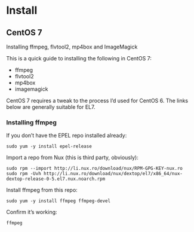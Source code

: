 # Install

## CentOS 7

Installing ffmpeg, flvtool2, mp4box and ImageMagick

This is a quick guide to installing the following in CentOS 7:

- ffmpeg
- flvtool2
- mp4box
- imagemagick

CentOS 7 requires a tweak to the process I’d used for CentOS 6.
The links below are generally suitable for EL7.

### Installing ffmpeg

If you don’t have the EPEL repo installed already:

    sudo yum -y install epel-release

Import a repo from Nux (this is third party, obviously):

    sudo rpm --import http://li.nux.ro/download/nux/RPM-GPG-KEY-nux.ro
    sudo rpm -Uvh http://li.nux.ro/download/nux/dextop/el7/x86_64/nux-dextop-release-0-5.el7.nux.noarch.rpm

Install ffmpeg from this repo:

    sudo yum -y install ffmpeg ffmpeg-devel

Confirm it’s working:

    ffmpeg
